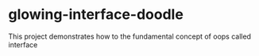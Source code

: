 # glowing-interface-doodle
This project demonstrates how to the fundamental concept of oops called interface

